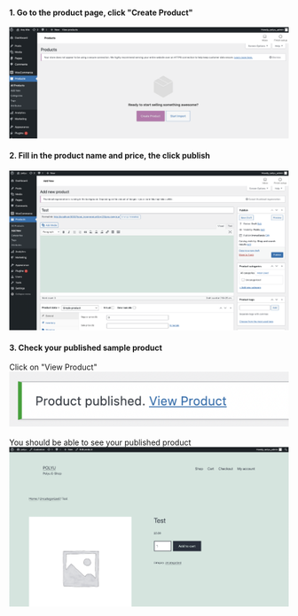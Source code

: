 #### 1. Go to the product page, click "Create Product"

![Image](./assets/product.png)

#### 2. Fill in the product name and price, the click publish

![Image](./assets/product_fill.png)

#### 3. Check your published sample product

Click on "View Product"
<br/>
![Image](./assets/view_product.png)
<br/>
<br/>
You should be able to see your published product
![Image](./assets/pub_product.png)
